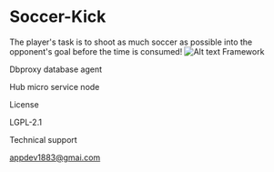 # Soccer-Kick
The player's task is to shoot as much soccer as possible into the opponent's goal  before the time is consumed!
![Alt text](https://github.com/appdev-support/Soccer-Kick/blob/master/IMG_0391.PNG)
Framework

Dbproxy database agent

Hub micro service node

License

LGPL-2.1

Technical support

appdev1883@gmai.com


